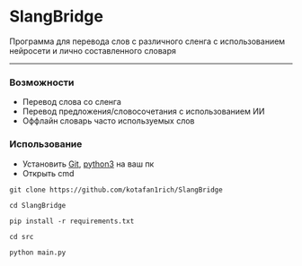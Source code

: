 # SlangBridge

Программа для перевода слов с различного сленга с использованием нейросети и лично составленного словаря

---

### Возможности
* Перевод слова со сленга
* Перевод предложения/словосочетания с использованием ИИ
* Оффлайн словарь часто используемых слов

### Использование
* Установить [Git](https://git-scm.com/downloads), [python3](https://www.python.org/downloads/) на ваш пк
* Открыть cmd
```plaintext
git clone https://github.com/kotafan1rich/SlangBridge
```
```plaintext
cd SlangBridge
```
```plaintext
pip install -r requirements.txt
```
```plaintext
cd src
```
```plaintext
python main.py
```